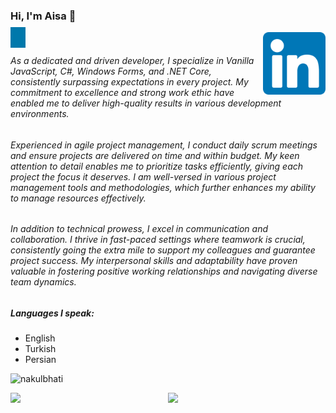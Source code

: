 ### Hi, I'm Aisa 👋

<a href="https://www.linkedin.com/in/aisa-asghari/" target="_blank" style="background-color:rgb(0,120,171); padding:8px 12px;"><img src="https://github.com/Aisa-Asghari/Aisa-Asghari/blob/main/linkedin-logo.png" width="100px" style="float:right" /></a>

###### As a dedicated and driven developer, I specialize in Vanilla JavaScript, C#, Windows Forms, and .NET Core, consistently surpassing expectations in every project. My commitment to excellence and strong work ethic have enabled me to deliver high-quality results in various development environments.
###### Experienced in agile project management, I conduct daily scrum meetings and ensure projects are delivered on time and within budget. My keen attention to detail enables me to prioritize tasks efficiently, giving each project the focus it deserves. I am well-versed in various project management tools and methodologies, which further enhances my ability to manage resources effectively.
###### In addition to technical prowess, I excel in communication and collaboration. I thrive in fast-paced settings where teamwork is crucial, consistently going the extra mile to support my colleagues and guarantee project success. My interpersonal skills and adaptability have proven valuable in fostering positive working relationships and navigating diverse team dynamics.
##### Languages I speak:
- English
- Turkish
- Persian 

<p align="left">
  <img src="https://komarev.com/ghpvc/?username=Aisa-Asghari" alt="nakulbhati" />
</p>

<p align="left">
  <img width="50%" src="https://github-readme-stats.vercel.app/api?username=Aisa-Asghari&show_icons=true&theme=tokyonight&count_private=true" 
       <p align="right">
  <img src="https://github-readme-stats.vercel.app/api/top-langs/?username=Aisa-Asghari&theme=default&layout=compact&hide_langs_below=1" />
</p>
